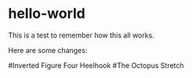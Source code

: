 # hello-world
This is a test to remember how this all works.


Here are some changes:

  #Inverted Figure Four Heelhook
  #The Octopus Stretch
